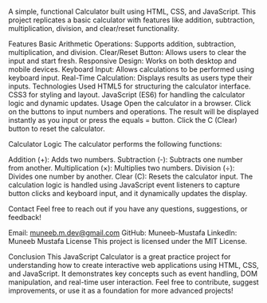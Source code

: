 A simple, functional Calculator built using HTML, CSS, and JavaScript. This project replicates a basic calculator with features like addition, subtraction, multiplication, division, and clear/reset functionality.

Features
Basic Arithmetic Operations: Supports addition, subtraction, multiplication, and division.
Clear/Reset Button: Allows users to clear the input and start fresh.
Responsive Design: Works on both desktop and mobile devices.
Keyboard Input: Allows calculations to be performed using keyboard input.
Real-Time Calculation: Displays results as users type their inputs.
Technologies Used
HTML5 for structuring the calculator interface.
CSS3 for styling and layout.
JavaScript (ES6) for handling the calculator logic and dynamic updates.
Usage
Open the calculator in a browser.
Click on the buttons to input numbers and operations.
The result will be displayed instantly as you input or press the equals = button.
Click the C (Clear) button to reset the calculator.

Calculator Logic
The calculator performs the following functions:

Addition (+): Adds two numbers.
Subtraction (-): Subtracts one number from another.
Multiplication (×): Multiplies two numbers.
Division (÷): Divides one number by another.
Clear (C): Resets the calculator input.
The calculation logic is handled using JavaScript event listeners to capture button clicks and keyboard input, and it dynamically updates the display.

Contact
Feel free to reach out if you have any questions, suggestions, or feedback!

Email: muneeb.m.dev@gmail.com
GitHub: Muneeb-Mustafa
LinkedIn: Muneeb Mustafa
License
This project is licensed under the MIT License.

Conclusion
This JavaScript Calculator is a great practice project for understanding how to create interactive web applications using HTML, CSS, and JavaScript. It demonstrates key concepts such as event handling, DOM manipulation, and real-time user interaction. Feel free to contribute, suggest improvements, or use it as a foundation for more advanced projects!

